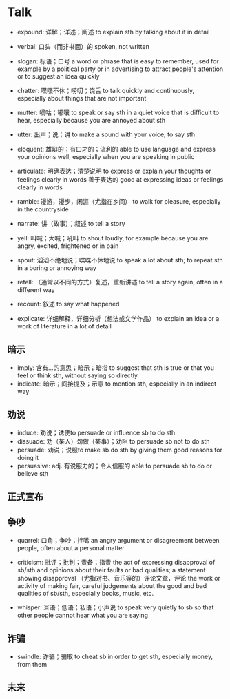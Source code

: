 # Talk

- expound: 详解；详述；阐述 to explain sth by talking about it in detail
- verbal: 口头（而非书面）的 spoken, not written

- slogan: 标语；口号 a word or phrase that is easy to remember, used for example by a political party or in advertising to attract people's attention or to suggest an idea quickly

- chatter: 喋喋不休；唠叨；饶舌 to talk quickly and continuously, especially about things that are not important
- mutter: 嘀咕；嘟囔 to speak or say sth in a quiet voice that is difficult to hear, especially because you are annoyed about sth
- utter: 出声；说；讲 to make a sound with your voice; to say sth

- eloquent: 雄辩的；有口才的；流利的 able to use language and express your opinions well, especially when you are speaking in public

- articulate: 明确表达；清楚说明 to express or explain your thoughts or feelings clearly in words 善于表达的 good at expressing ideas or feelings clearly in words
- ramble: 漫游，漫步，闲逛（尤指在乡间） to walk for pleasure, especially in the countryside

- narrate: 讲（故事）；叙述 to tell a story

- yell: 叫喊；大喊；吼叫 to shout loudly, for example because you are angry, excited, frightened or in pain

- spout: 滔滔不绝地说；喋喋不休地说 to speak a lot about sth; to repeat sth in a boring or annoying way
- retell: （通常以不同的方式）复述，重新讲述 to tell a story again, often in a different way
- recount: 叙述 to say what happened

- explicate: 详细解释，详细分析（想法或文学作品） to explain an idea or a work of literature in a lot of detail

## 暗示

- imply: 含有…的意思；暗示；暗指 to suggest that sth is true or that you feel or think sth, without saying so directly
- indicate: 暗示；间接提及；示意 to mention sth, especially in an indirect way

## 劝说

- induce: 劝说；诱使to persuade or influence sb to do sth
- dissuade: 劝（某人）勿做（某事）；劝阻 to persuade sb not to do sth
- persuade: 劝说；说服to make sb do sth by giving them good reasons for doing it
- persuasive: adj. 有说服力的；令人信服的 able to persuade sb to do or believe sth

## 正式宣布



## 争吵

- quarrel: 口角；争吵；拌嘴 an angry argument or disagreement between people, often about a personal matter

- criticism: 批评；批判；责备；指责 the act of expressing disapproval of sb/sth and opinions about their faults or bad qualities; a statement showing disapproval （尤指对书、音乐等的）评论文章，评论 the work or activity of making fair, careful judgements about the good and bad qualities of sb/sth, especially books, music, etc.

- whisper: 耳语；低语；私语；小声说 to speak very quietly to sb so that other people cannot hear what you are saying

## 诈骗

- swindle: 诈骗；骗取 to cheat sb in order to get sth, especially money, from them

## 未来



